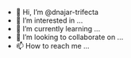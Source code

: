 - 👋 Hi, I’m @dnajar-trifecta
- 👀 I’m interested in ...
- 🌱 I’m currently learning ...
- 💞️ I’m looking to collaborate on ...
- 📫 How to reach me ...

<!---
dnajar-trifecta/dnajar-trifecta is a ✨ special ✨ repository because its `README.md` (this file) appears on your GitHub profile.
You can click the Preview link to take a look at your changes.
--->
